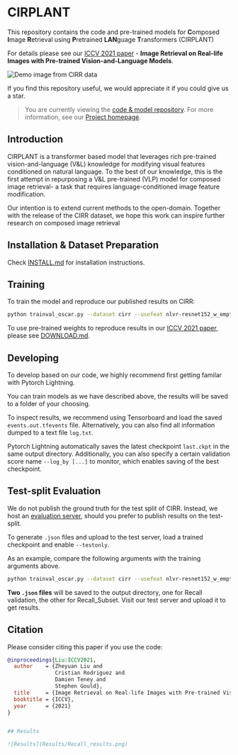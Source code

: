 # CIRPLANT

This repository contains the code and pre-trained models for **C**omposed **I**mage **R**etrieval using **P**retrained **LAN**guage **T**ransformers (CIRPLANT)

For details please see our [ICCV 2021 paper](https://arxiv.org/abs/2108.04024) - **Image Retrieval on Real-life Images with Pre-trained Vision-and-Language Models**.

![Demo image from CIRR data](demo_imgs/model_arch.png)

If you find this repository useful, we would appreciate it if you could give us a star.

>You are currently viewing the [code & model repository](https://github.com/Cuberick-Orion/CIRPLANT). For more information, see our [Project homepage](https://cuberick-orion.github.io/CIRR/).


## Introduction
CIRPLANT is a transformer based model that leverages rich pre-trained vision-and-language (V\&L) knowledge for modifying visual features conditioned on natural language.
To the best of our knowledge, this is the first attempt in repurposing a V\&L pre-trained (VLP) model for composed image retrieval- a task that requires language-conditioned image feature modification.

Our intention is to extend current methods to the open-domain. Together with the release of the CIRR dataset, we hope this work can inspire further research on composed image retrieval  

## Installation & Dataset Preparation

Check [INSTALL.md](INSTALL.md) for installation instructions.

## Training

To train the model and reproduce our published results on CIRR:

```bash
python trainval_oscar.py --dataset cirr --usefeat nlvr-resnet152_w_empty --max_epochs 300 --model CIRPLANT-img --model_type 'bert' --model_name_or_path data/Oscar_pretrained_models/base-vg-labels/ep_107_1192087 --task_name cirr --gpus 1 --img_feature_dim 2054 --max_img_seq_length 1 --model_type bert --do_lower_case --max_seq_length 40 --learning_rate 1e-05 --loss_type xe --seed 88 --drop_out 0.3 --weight_decay 0.05 --warmup_steps 0 --loss st --batch_size 32 --num_batches 529 --pin_memory --num_workers_per_gpu 0 --comment input_your_comments --output saved_models/cirr_rc2_iccv_release_test --log_by recall_inset_top1_correct_composition

```

To use pre-trained weights to reproduce results in our [ICCV 2021 paper](https://arxiv.org/abs/2108.04024), please see [DOWNLOAD.md](DOWNLOAD.md).

## Developing
To develop based on our code, we highly recommend first getting familar with Pytorch Lightning.

You can train models as we have described above, the results will be saved to a folder of your choosing.

To inspect results, we recommend using Tensorboard and load the saved `events.out.tfevents` file. Alternatively, you can also find all information dumped to a text file `log.txt`.

Pytorch Lightning automatically saves the latest checkpoint `last.ckpt` in the same output directory. Additionally, you can also specify a certain validation score name `--log_by [...]` to monitor, which enables saving of the best checkpoint.

## Test-split Evaluation
We do not publish the ground truth for the test split of CIRR. Instead, we host an [evaluation server](http://cirr.cecs.anu.edu.au/), should you prefer to publish results on the test-split.

To generate `.json` files and upload to the test server, load a trained checkpoint and enable `--testonly`.

As an example, compare the following arguments with the training arguments above.
```bash
python trainval_oscar.py --dataset cirr --usefeat nlvr-resnet152_w_empty --max_epochs 300 --model CIRPLANT-img --model_type 'bert' --model_name_or_path data/Oscar_pretrained_models/base-vg-labels/ep_107_1192087 --task_name cirr --gpus 1 --img_feature_dim 2054 --max_img_seq_length 1 --model_type bert --do_lower_case --max_seq_length 40 --learning_rate 1e-05 --loss_type xe --seed 88 --drop_out 0.3 --weight_decay 0.05 --warmup_steps 0 --loss st --batch_size 32 --num_batches 529 --pin_memory --num_workers_per_gpu 0 --comment input_your_comments --output saved_models/cirr_rc2_iccv_release_test --log_by recall_inset_top1_correct_composition --check_val_every_n_epoch 1 --testonly --load_from_checkpoint $CKPT_PATH
```

**Two `.json` files** will be saved to the output directory, one for Recall validation, the other for Recall_Subset. Visit our test server and upload it to get results.

## Citation
Please consider citing this paper if you use the code:
```bibtex
@inproceedings{Liu:ICCV2021,
  author    = {Zheyuan Liu and
               Cristian Rodriguez and
               Damien Teney and
               Stephen Gould},
  title     = {Image Retrieval on Real-life Images with Pre-trained Vision-and-Language Models},
  booktitle = {ICCV},
  year      = {2021}
}


## Results

![Results](Results/Recall_results.png)
```
